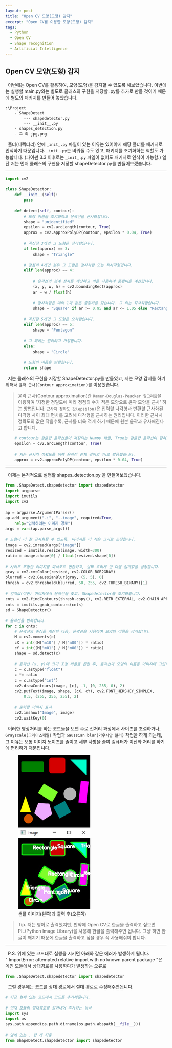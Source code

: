 ```yaml
---
layout: post
title: "Open CV 모양(도형) 감지"
excerpt: "Open CV를 이용한 모양(도형) 감지"
tags: 
  - Python
  - Open CV
  - Shape recognition
  - Artificial Intelligence
---
```

## Open CV 모양(도형) 감지
&nbsp; 이번에는 Open CV를 활용하여, 모양(도형)을 감지할 수 있도록 해보았습니다. 이번에는 실행할 main.py와는 별도로 클래스의 구현을 저장할 .py를 추가로 만들 것이기 때문에 별도의 패키지를 만들어 놓았습니다. 

```
:\Project
    - ShapeDetect
        --- shapedetector.py
        --- __init__.py             
    - shapes_detection.py
    - 그 외 jpg,png
```

&nbsp; 폴더(디렉터리) 안에 `_init_.py` 파일이 있는 이유는 있어야지 해당 폴더를 패키지로 인식하기 때문입니다. `_init_.py`는 비워둘 수도 있고, 패키지를 초기화하는 역할도 가능합니다. (파이썬 3.3 이후로는 `_init_.py` 파일이 없어도 패키지로 인식이 가능함.) 일단 저는 먼저 클래스의 구현을 저장할 shapeDetector.py를 만들어보겠습니다.

---

```python
import cv2

class ShapeDetector:
	def __init__(self):
		pass

	def detect(self, contour):
		# 도형 이름을 초기화하고 윤곽선을 근사화합니다.
		shape = "unidentified"
		epsilon = cv2.arcLength(contour, True)
		approx = cv2.approxPolyDP(contour, epsilon * 0.04, True)
        
        # 꼭짓점 3개면 그 도형은 삼각형입니다.
		if len(approx) == 3:
			shape = "Triangle"

		# 정점이 4개인 경우 그 도형은 정사각형 또는 직사각형입니다.
		elif len(approx) == 4:

			# 윤곽선의 경계 상자를 계산하고 이를 사용하여 종횡비를 계산합니다.
			(x, y, w, h) = cv2.boundingRect(approx)
			ar = w / float(h)

			# 정사각형은 대략 1과 같은 종횡비를 갖습니다. 그 외는 직사각형입니다.
			shape = "Square" if ar >= 0.95 and ar <= 1.05 else "Rectangle"

		# 꼭짓점 5개면 그 도형은 오각형입니다.
		elif len(approx) == 5:
			shape = "Pentagon"

		# 그 외에는 원이라고 가정합니다.
		else:
			shape = "Circle"

		# 도형의 이름을 반환합니다.
		return shape
```
&nbsp; 저는 클래스의 구현을 저장할 ShapeDetector.py를 만들었고, 저는 모양 감지를 하기 위해서 `윤곽 근사(Contour approximation)`를 이용했습니다.
> 윤곽 근사(Contour approximation)란 `Ramer-Douglas-Peucker 알고리즘`을 이용하여 '지정한 정밀도에 따라 정점의 수가 적은 모양으로 윤곽 모양을 근사' 하는 방법입니다. `근사치 정확도 값(epsilon)`은 입력할 다각형과 반환할 근사화된 다각형 사이 최대 편차를 고려해 다각형을 근사하는 원리입니다. 이러한 근사치 정확도의 값은 작을수록, 근사를 더욱 적게 하기 때문에 원본 윤곽과 유사해진다고 합니다.

```python
	# contour는 검출한 윤곽선들이 저장되는 Numpy 배열, True는 검출한 윤곽선이 닫혀있는지, False는 열려있는지를 의미합니다.
    epsilon = cv2.arcLength(contour, True) 

	# 저는 근사치 정확도를 위해 윤곽선 전체 길이의 4%로 활용했습니다.
	approx = cv2.approxPolyDP(contour, epsilon * 0.04, True) 
```

---

&nbsp; 이제는 본격적으로 실행할 shapes_detection.py 을 만들어보겠습니다.

```python
from .ShapeDetect.shapedetector import shapedetector
import argparse
import imutils
import cv2

ap = argparse.ArgumentParser()
ap.add_argument("-i", "--image", required=True,
	help="입력하려는 이미지 경로")
args = vars(ap.parse_args())

# 도형이 더 잘 근사화될 수 있도록, 이미지를 더 작은 크기로 조정합니다.
image = cv2.imread(args["image"])
resized = imutils.resize(image, width=300)
ratio = image.shape[0] / float(resized.shape[0])

# 사이즈 조정한 이미지를 회색조로 변환하고, 살짝 흐리게 한 다음 임계값을 설정합니다.
gray = cv2.cvtColor(resized, cv2.COLOR_BGR2GRAY)
blurred = cv2.GaussianBlur(gray, (5, 5), 0)
thresh = cv2.threshold(blurred, 60, 255, cv2.THRESH_BINARY)[1]

# 임계값(이진) 이미지에서 윤곽선을 찾고, Shapedetector를 초기화합니다.
cnts = cv2.findContours(thresh.copy(), cv2.RETR_EXTERNAL, cv2.CHAIN_APPROX_SIMPLE)
cnts = imutils.grab_contours(cnts)
sd = ShapeDetector()

# 윤곽선을 반복합니다.
for c in cnts:
	# 윤곽선의 중심을 계산한 다음, 윤곽선을 사용하여 모양의 이름을 감지합니다.
	M = cv2.moments(c)
	cX = int((M["m10"] / M["m00"]) * ratio)
	cY = int((M["m01"] / M["m00"]) * ratio)
	shape = sd.detect(c)

	# 윤곽선 (x, y)에 크기 조정 비율을 곱한 후, 윤곽선과 모양의 이름을 이미지에 그립니다.
	c = c.astype("float")
	c *= ratio
	c = c.astype("int")
	cv2.drawContours(image, [c], -1, (0, 255, 0), 2)
	cv2.putText(image, shape, (cX, cY), cv2.FONT_HERSHEY_SIMPLEX,
		0.5, (255, 255, 255), 2)

	# 출력할 이미지 표시
	cv2.imshow("Image", image)
	cv2.waitKey(0)
```

&nbsp; 이러한 영상처리를 하는 코드들을 보면 주로 전처리 과정에서 사이즈를 조절하거나, `Grayscale(그레이스케일)` 작업과 `Gaussian blur(가우시안 블러)` 작업을 하게 되는데, 그 이유는 보통 이미지 노이즈를 줄이고 세부 사항을 줄여 컴퓨터가 이진화 처리를 하기에 편리하기 때문입니다.

<figure class="half">
    <a href="/images/ShapeDetection/sample.png"><img src="/images/ShapeDetection/sample.png"></a>
    <a href="/images/ShapeDetection/sampleout.jpg"><img src="/images/ShapeDetection/sampleout.jpg"></a>
    <figcaption>샘플 이미지(왼쪽)과 출력 후(오른쪽) </figcaption>
</figure>

> Tip. 저는 영어로 출력했지만, 만약에 Open CV로 한글을 출력하고 싶으면 PIL(Python Image Library)을 사용해 한글을 출력해주면 됩니다. 그냥 하면 한글이 깨지기 때문에 한글을 출력하고 싶을 경우 꼭 사용해줘야 합니다.

 ---

&nbsp; P.S. 위에 있는 코드대로 실행을 시키면 아래와 같은 에러가 발생하게 됩니다.\
" ImportError: attempted relative import with no known parent package "은 메인 모듈에서 상대경로를 사용하다가 발생하는 오류로

```python
from .ShapeDetect.shapedetector import shapedetector
```

&nbsp; 그럴 경우에는 코드를 상대 경로에서 절대 경로로 수정해주면됩니다.

```python
# 지금 현재 있는 코드에서 코드를 추가해줍니다.

# 현재 모듈의 절대경로를 알아내어 추가하는 방식
import sys
import os
sys.path.append(os.path.dirname(os.path.abspath(__file__)))

# 앞에 있는 . 한 개 지움
from ShapeDetect.shapedetector import shapedetector
```
